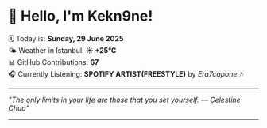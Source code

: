 # 👋 Hello, I'm Kekn9ne!

🗓️ Today is: **Sunday, 29 June 2025**  
🌤️ Weather in Istanbul: **☀️   +25°C**  
📊 GitHub Contributions: **67**  
🎧 Currently Listening: **SPOTIFY ARTIST(FREESTYLE)** by *Era7capone* 🎶

---

_"The only limits in your life are those that you set yourself. — *Celestine Chua*"_

---
